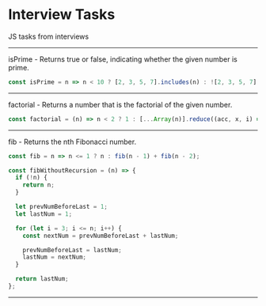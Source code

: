 # Interview Tasks

JS tasks from interviews

***

isPrime - Returns true or false, indicating whether the
given number is prime.

```javascript
const isPrime = n => n < 10 ? [2, 3, 5, 7].includes(n) : ![2, 3, 5, 7].some(d => !(n % d));
```

***

factorial - Returns a number that is the factorial of
the given number.

```javascript
const factorial = (n) => n < 2 ? 1 : [...Array(n)].reduce((acc, x, i) => acc * (i + 1), 1);
```

***

fib - Returns the nth Fibonacci number.

```javascript
const fib = n => n <= 1 ? n : fib(n - 1) + fib(n - 2);

const fibWithoutRecursion = (n) => {
  if (!n) {
    return n;
  }

  let prevNumBeforeLast = 1;
  let lastNum = 1;

  for (let i = 3; i <= n; i++) {
    const nextNum = prevNumBeforeLast + lastNum;

    prevNumBeforeLast = lastNum;
    lastNum = nextNum;
  }

  return lastNum;
};
```

***

